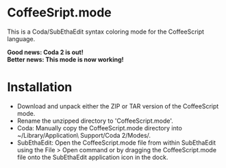 CoffeeSript.mode
================

This is a Coda/SubEthaEdit syntax coloring mode for the CoffeeScript language.

__Good news: Coda 2 is out!__     
__Better news: This mode is now working!__
 
Installation
============
 
- Download and unpack either the ZIP or TAR version of the CoffeeScript mode.
- Rename the unzipped directory to 'CoffeeScript.mode'.
- Coda:
  Manually copy the CoffeeScript.mode directory into ~/Library/Application\ Support/Coda 2/Modes/.
- SubEthaEdit:
  Open the CoffeeScript.mode file from within SubEthaEdit using the File > Open command 
  or by dragging the CoffeeScript.mode file onto the SubEthaEdit application icon in the dock.